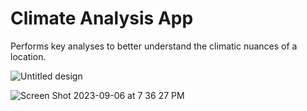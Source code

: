 # Climate Analysis App
Performs key analyses to better understand the climatic nuances of a location.  

![Untitled design](https://github.com/edjpman/climate-analysis/assets/96897006/4f44163b-3d2e-4c25-be76-872efc1ef630)


![Screen Shot 2023-09-06 at 7 36 27 PM](https://github.com/edjpman/climate-analysis/assets/96897006/c4ccdb55-03a1-46ba-a70a-4a74749c6473)


